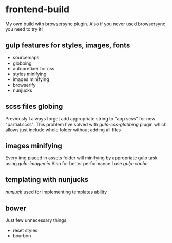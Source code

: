 # frontend-build

My own build with browsersync plugin.
Also if you never used browsersync you need to try it!

## gulp features for styles, images, fonts
- sourcemaps
- globbing
- autoprefixer for css
- styles minifying
- images minifying
- browserify
- nunjucks

## scss files globing
Previously I always forget add appropriate string to "app.scss" for new "partial.scss".
This problem I've solved with *gulp-css-globbing* plugin which allows just include whole folder without adding all files

## images minifying
Every img placed in assets folder will minifying by appropriate gulp task using *gulp-imagemin*
Also for better performance I use *gulp-cache*

## templating with nunjucks
*nunjuck* used for implementing templates ability

## bower
Just few unnecessary things:
- reset styles
- bourbon
